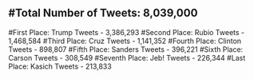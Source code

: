 #Total Number of Tweets: 8,039,000 
---
#First Place: Trump Tweets - 3,386,293
#Second Place: Rubio Tweets - 1,468,584
#Third Place: Cruz Tweets - 1,141,352
#Fourth Place: Clinton Tweets - 898,807
#Fifth Place: Sanders Tweets - 396,221
#Sixth Place: Carson Tweets - 308,549
#Seventh Place: Jeb! Tweets - 226,344
#Last Place: Kasich Tweets - 213,833
